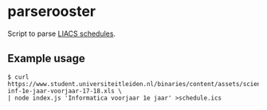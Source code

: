 parserooster
===

Script to parse [LIACS schedules](liacs.leidenuniv.nl/edu/bachelor/roosters/).

Example usage
---

```
$ curl https://www.student.universiteitleiden.nl/binaries/content/assets/science/liacs/roosters/zalen-inf-1e-jaar-voorjaar-17-18.xls \
| node index.js 'Informatica voorjaar 1e jaar' >schedule.ics
```

